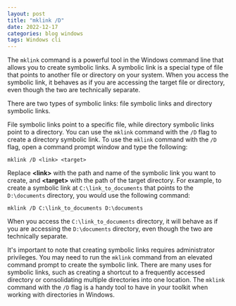 ```yaml
---
layout: post
title: "mklink /D"
date: 2022-12-17
categories: blog windows
tags: Windows cli
---
```


The <code>mklink</code> command is a powerful tool in the Windows command line that allows you to create symbolic links. A symbolic link is a special type of file that points to another file or directory on your system. When you access the symbolic link, it behaves as if you are accessing the target file or directory, even though the two are technically separate.

There are two types of symbolic links: 
file symbolic links and directory symbolic links. 

File symbolic links point to a specific file, while directory symbolic links point to a directory. You can use the <code>mklink</code> command with the <code>/D</code> flag to create a directory symbolic link.
To use the <code>mklink</code> command with the <code>/D</code> flag, open a command prompt window and type the following:

```
mklink /D <link> <target>
```

Replace **\<link>** with the path and name of the symbolic link you want to create, and **\<target>** with the path of the target directory. 
For example, to create a symbolic link at <code>C:\link_to_documents</code> that points to the <code>D:\documents</code> directory, you would use the following command:

```
mklink /D C:\link_to_documents D:\documents
```

When you access the <code>C:\link_to_documents</code> directory, it will behave as if you are accessing the <code>D:\documents</code> directory, even though the two are technically separate.

It's important to note that creating symbolic links requires administrator privileges. You may need to run the <code>mklink</code> command from an elevated command prompt to create the symbolic link.
There are many uses for symbolic links, such as creating a shortcut to a frequently accessed directory or consolidating multiple directories into one location. The <code>mklink</code> command with the <code>/D</code> flag is a handy tool to have in your toolkit when working with directories in Windows.
